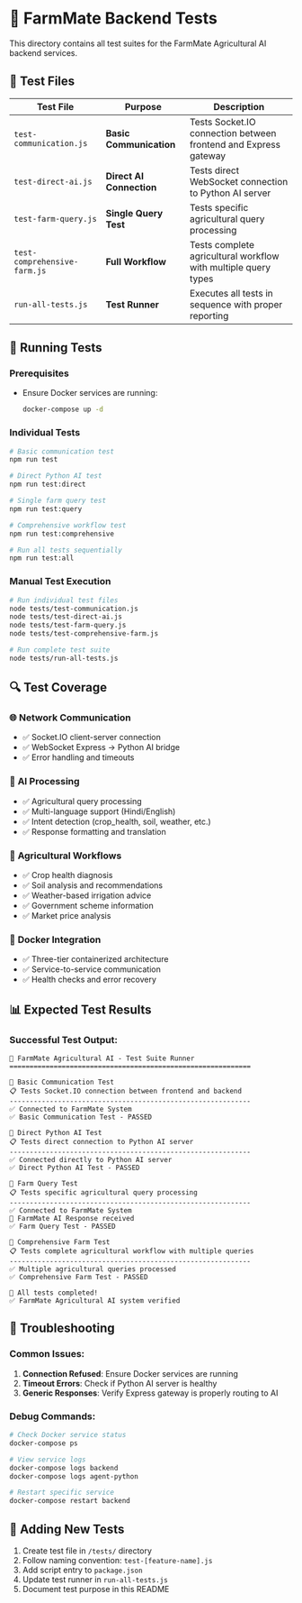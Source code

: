 # 🧪 FarmMate Backend Tests

This directory contains all test suites for the FarmMate Agricultural AI backend services.

## 📁 Test Files

| Test File | Purpose | Description |
|-----------|---------|-------------|
| `test-communication.js` | **Basic Communication** | Tests Socket.IO connection between frontend and Express gateway |
| `test-direct-ai.js` | **Direct AI Connection** | Tests direct WebSocket connection to Python AI server |
| `test-farm-query.js` | **Single Query Test** | Tests specific agricultural query processing |
| `test-comprehensive-farm.js` | **Full Workflow** | Tests complete agricultural workflow with multiple query types |
| `run-all-tests.js` | **Test Runner** | Executes all tests in sequence with proper reporting |

## 🚀 Running Tests

### Prerequisites
- Ensure Docker services are running:
  ```bash
  docker-compose up -d
  ```

### Individual Tests
```bash
# Basic communication test
npm run test

# Direct Python AI test  
npm run test:direct

# Single farm query test
npm run test:query

# Comprehensive workflow test
npm run test:comprehensive

# Run all tests sequentially
npm run test:all
```

### Manual Test Execution
```bash
# Run individual test files
node tests/test-communication.js
node tests/test-direct-ai.js
node tests/test-farm-query.js
node tests/test-comprehensive-farm.js

# Run complete test suite
node tests/run-all-tests.js
```

## 🔍 Test Coverage

### 🌐 **Network Communication**
- ✅ Socket.IO client-server connection
- ✅ WebSocket Express → Python AI bridge
- ✅ Error handling and timeouts

### 🤖 **AI Processing**
- ✅ Agricultural query processing
- ✅ Multi-language support (Hindi/English)
- ✅ Intent detection (crop_health, soil, weather, etc.)
- ✅ Response formatting and translation

### 🌾 **Agricultural Workflows**
- ✅ Crop health diagnosis
- ✅ Soil analysis and recommendations
- ✅ Weather-based irrigation advice
- ✅ Government scheme information
- ✅ Market price analysis

### 🐳 **Docker Integration**
- ✅ Three-tier containerized architecture
- ✅ Service-to-service communication
- ✅ Health checks and error recovery

## 📊 Expected Test Results

### Successful Test Output:
```
🌾 FarmMate Agricultural AI - Test Suite Runner
============================================================

🔧 Basic Communication Test
📋 Tests Socket.IO connection between frontend and backend
------------------------------------------------------------
✅ Connected to FarmMate System
✅ Basic Communication Test - PASSED

🐍 Direct Python AI Test
📋 Tests direct connection to Python AI server  
------------------------------------------------------------
✅ Connected directly to Python AI server
✅ Direct Python AI Test - PASSED

📝 Farm Query Test
📋 Tests specific agricultural query processing
------------------------------------------------------------
✅ Connected to FarmMate System
🤖 FarmMate AI Response received
✅ Farm Query Test - PASSED

🌾 Comprehensive Farm Test
📋 Tests complete agricultural workflow with multiple queries
------------------------------------------------------------
✅ Multiple agricultural queries processed
✅ Comprehensive Farm Test - PASSED

🎉 All tests completed!
✅ FarmMate Agricultural AI system verified
```

## 🐛 Troubleshooting

### Common Issues:

1. **Connection Refused**: Ensure Docker services are running
2. **Timeout Errors**: Check if Python AI server is healthy
3. **Generic Responses**: Verify Express gateway is properly routing to AI

### Debug Commands:
```bash
# Check Docker service status
docker-compose ps

# View service logs
docker-compose logs backend
docker-compose logs agent-python

# Restart specific service
docker-compose restart backend
```

## 🔧 Adding New Tests

1. Create test file in `/tests/` directory
2. Follow naming convention: `test-[feature-name].js`
3. Add script entry to `package.json`
4. Update test runner in `run-all-tests.js`
5. Document test purpose in this README
